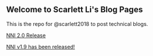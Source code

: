 ## Welcome to Scarlett Li's Blog Pages

This is the repo for @scarlett2018 to post technical blogs.

[NNI 2.0 Release](https://github.com/scarlett2018/scarlettli.github.io/blob/main/nni20release.md)

[NNI v1.9 has been released!](https://github.com/microsoft/nni/releases)
